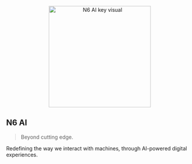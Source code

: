 <p align="center">
  <img src="https://github.com/n6ai/.github/assets/68379148/5e5acbf0-bed4-4af9-af94-cd9ffd909848" width="275" alt="N6 AI key visual">
</p>

## N6 AI

> Beyond cutting edge.

Redefining the way we interact with machines, through AI-powered digital experiences.
